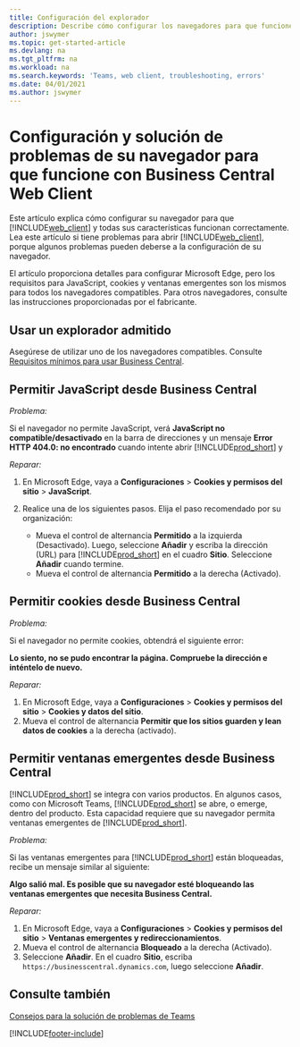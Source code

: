 ```yaml
---
title: Configuración del explorador
description: Describe cómo configurar los navegadores para que funcionen con Business Central y los productos que se integran con él.
author: jswymer
ms.topic: get-started-article
ms.devlang: na
ms.tgt_pltfrm: na
ms.workload: na
ms.search.keywords: 'Teams, web client, troubleshooting, errors'
ms.date: 04/01/2021
ms.author: jswymer
---
```

# <a name="setting-up-and-troubleshooting-your-browser-to-work-with-business-central-web-client"></a><a name="setting-up-and-troubleshooting-your-browser-to-work-with-business-central-web-client"></a><a name="setting-up-and-troubleshooting-your-browser-to-work-with-business-central-web-client"></a><a name="setting-up-and-troubleshooting-your-browser-to-work-with-business-central-web-client"></a>Configuración y solución de problemas de su navegador para que funcione con Business Central Web Client

Este artículo explica cómo configurar su navegador para que [!INCLUDE[web_client](includes/web_client.md)] y todas sus características funcionan correctamente. Lea este artículo si tiene problemas para abrir [!INCLUDE[web_client](includes/web_client.md)], porque algunos problemas pueden deberse a la configuración de su navegador.

El artículo proporciona detalles para configurar Microsoft Edge, pero los requisitos para JavaScript, cookies y ventanas emergentes son los mismos para todos los navegadores compatibles. Para otros navegadores, consulte las instrucciones proporcionadas por el fabricante.  

## <a name="use-a-supported-browser"></a><a name="use-a-supported-browser"></a><a name="use-a-supported-browser"></a><a name="use-a-supported-browser"></a>Usar un explorador admitido

Asegúrese de utilizar uno de los navegadores compatibles. Consulte [Requisitos mínimos para usar Business Central](product-requirements.md#browsers).  

## <a name="allow-javascript-from-business-central"></a><a name="allow-javascript-from-business-central"></a><a name="allow-javascript-from-business-central"></a><a name="allow-javascript-from-business-central"></a>Permitir JavaScript desde Business Central

*Problema:*

Si el navegador no permite JavaScript, verá **JavaScript no compatible/desactivado** en la barra de direcciones y un mensaje **Error HTTP 404.0: no encontrado** cuando intente abrir [!INCLUDE[prod_short](includes/prod_short.md)] y 

<!-- http://localhost:8080/NotSupported/DisabledJavaScript HTTP Error 404.0 - Not Found
The resource you are looking for has been removed, had its name changed, or is temporarily unavailable. -->

*Reparar:*

1. En Microsoft Edge, vaya a **Configuraciones** > **Cookies y permisos del sitio** > **JavaScript**.
2. Realice una de los siguientes pasos. Elija el paso recomendado por su organización:

    - Mueva el control de alternancia **Permitido** a la izquierda (Desactivado). Luego, seleccione **Añadir** y escriba la dirección (URL) para [!INCLUDE[prod_short](includes/prod_short.md)] en el cuadro **Sitio**. Seleccione **Añadir** cuando termine.
    - Mueva el control de alternancia **Permitido** a la derecha (Activado).

## <a name="allow-cookies-from-business-central"></a><a name="allow-cookies-from-business-central"></a><a name="allow-cookies-from-business-central"></a><a name="allow-cookies-from-business-central"></a>Permitir cookies desde Business Central

*Problema:*

Si el navegador no permite cookies, obtendrá el siguiente error:

**Lo siento, no se pudo encontrar la página. Compruebe la dirección e inténtelo de nuevo.** 

*Reparar:*

1. En Microsoft Edge, vaya a **Configuraciones** > **Cookies y permisos del sitio** > **Cookies y datos del sitio**.
2. Mueva el control de alternancia **Permitir que los sitios guarden y lean datos de cookies** a la derecha (activado).  

## <a name="allow-pop-ups-from-business-central"></a><a name="allow-pop-ups-from-business-central"></a><a name="allow-pop-ups-from-business-central"></a><a name="allow-pop-ups-from-business-central"></a><a name="popup"></a>Permitir ventanas emergentes desde Business Central

[!INCLUDE[prod_short](includes/prod_short.md)] se integra con varios productos. En algunos casos, como con Microsoft Teams, [!INCLUDE[prod_short](includes/prod_short.md)] se abre, o emerge, dentro del producto. Esta capacidad requiere que su navegador permita ventanas emergentes de [!INCLUDE[prod_short](includes/prod_short.md)].

*Problema:*

Si las ventanas emergentes para [!INCLUDE[prod_short](includes/prod_short.md)] están bloqueadas, recibe un mensaje similar al siguiente:

**Algo salió mal. Es posible que su navegador esté bloqueando las ventanas emergentes que necesita Business Central.**

<!--
Something went wrong
Your browser may be blocking pop-ups needed by Business Central.

Change your browser settings to allow pop-ups or allow this for trusted domains, then try again.
If these settings are managed for your organization, you should contact your administrator for assistance.

Try again
-->
*Reparar:*

1. En Microsoft Edge, vaya a **Configuraciones** > **Cookies y permisos del sitio** > **Ventanas emergentes y redireccionamientos**.
2. Mueva el control de alternancia **Bloqueado** a la derecha (Activado).
3. Seleccione **Añadir**. En el cuadro **Sitio**, escriba `https://businesscentral.dynamics.com`, luego seleccione **Añadir**.

## <a name="see-also"></a><a name="see-also"></a><a name="see-also"></a><a name="see-also"></a>Consulte también

[Consejos para la solución de problemas de Teams](admin-teams-troubleshooting.md)  

[!INCLUDE[footer-include](includes/footer-banner.md)]
